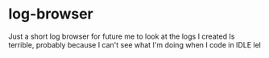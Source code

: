 # log-browser
Just a short log browser for future me to look at the logs I created
Is terrible, probably because I can't see what I'm doing when I code in IDLE lel
